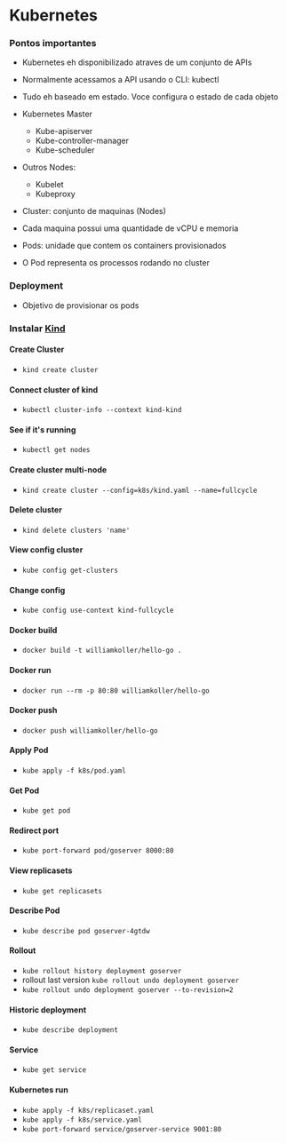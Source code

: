 # Kubernetes

### Pontos importantes

- Kubernetes eh disponibilizado atraves de um conjunto de APIs
- Normalmente acessamos a API usando o CLI: kubectl
- Tudo eh baseado em estado. Voce configura o estado de cada objeto
- Kubernetes Master
  - Kube-apiserver
  - Kube-controller-manager
  - Kube-scheduler
- Outros Nodes:

  - Kubelet
  - Kubeproxy

- Cluster: conjunto de maquinas (Nodes)
- Cada maquina possui uma quantidade de vCPU e memoria
- Pods: unidade que contem os containers provisionados
- O Pod representa os processos rodando no cluster

### Deployment

- Objetivo de provisionar os pods

### Instalar [Kind](https://kind.sigs.k8s.io/)

#### Create Cluster

- `kind create cluster`

#### Connect cluster of kind

- `kubectl cluster-info --context kind-kind`

#### See if it's running

- `kubectl get nodes`

#### Create cluster multi-node

- `kind create cluster --config=k8s/kind.yaml --name=fullcycle`

#### Delete cluster

- `kind delete clusters 'name'`

#### View config cluster

- `kube config get-clusters`

#### Change config

- `kube config use-context kind-fullcycle`

#### Docker build

- `docker build -t williamkoller/hello-go .`

#### Docker run

- `docker run --rm -p 80:80 williamkoller/hello-go`

#### Docker push

- `docker push williamkoller/hello-go`

#### Apply Pod

- `kube apply -f k8s/pod.yaml`

#### Get Pod

- `kube get pod`

#### Redirect port

- `kube port-forward pod/goserver 8000:80`

#### View replicasets

- `kube get replicasets`

#### Describe Pod

- `kube describe pod goserver-4gtdw`

#### Rollout

- `kube rollout history deployment goserver`
- rollout last version `kube rollout undo deployment goserver`
- `kube rollout undo deployment goserver --to-revision=2`

#### Historic deployment

- `kube describe deployment`

#### Service

- `kube get service`

#### Kubernetes run

- `kube apply -f k8s/replicaset.yaml`
- `kube apply -f k8s/service.yaml`
- `kube port-forward service/goserver-service 9001:80`
